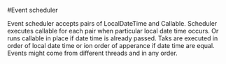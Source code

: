 #Event scheduler

Event scheduler accepts pairs of LocalDateTime and Callable.
Scheduler executes callable for each pair when particular local date time occurs.
Or runs callable in place if date time is already passed.
Taks are executed in order of local date time or ion order of apperance if date time are equal.
Events might come from different threads and in any order.
